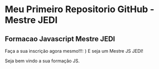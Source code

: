 # Meu Primeiro Repositorio GitHub - Mestre JEDI
## Formacao Javascript Mestre JEDI

Faça a sua inscrição agora mesmo!!!: ) E seja um Mestre JS JEDI!

Seja bem vindo a sua formação JS.
